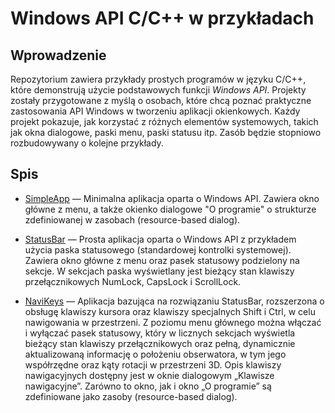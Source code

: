 # Windows API C/C++ w przykładach

## Wprowadzenie
Repozytorium zawiera przykłady prostych programów w języku C/C++, które demonstrują użycie podstawowych funkcji *Windows API*. Projekty zostały przygotowane z myślą o osobach, które chcą poznać praktyczne zastosowania API Windows w tworzeniu aplikacji okienkowych. Każdy projekt pokazuje, jak korzystać z różnych elementów systemowych, takich jak okna dialogowe, paski menu, paski statusu itp.
Zasób będzie stopniowo rozbudowywany o kolejne przykłady.

## Spis
* [SimpleApp](./pl/SimpleApp/) — Minimalna aplikacja oparta o Windows API. Zawiera okno główne z menu, a także okienko dialogowe "O programie" o strukturze zdefiniowanej w zasobach (resource-based dialog).

* [StatusBar](./pl/StatusBar/) — Prosta aplikacja oparta o Windows API z przykładem użycia paska statusowego (standardowej kontrolki systemowej). Zawiera okno główne z menu oraz pasek statusowy podzielony na sekcje. W sekcjach paska wyświetlany jest bieżący stan klawiszy przełącznikowych NumLock, CapsLock i ScrollLock.

* [NaviKeys](./pl/NaviKeys/) — Aplikacja bazująca na rozwiązaniu StatusBar, rozszerzona o obsługę klawiszy kursora oraz klawiszy specjalnych Shift i Ctrl, w celu nawigowania w przestrzeni. Z poziomu menu głównego można włączać i wyłączać pasek statusowy, który w licznych sekcjach wyświetla bieżący stan klawiszy przełącznikowych oraz pełną, dynamicznie aktualizowaną informację o położeniu obserwatora, w tym jego współrzędne oraz kąty rotacji w przestrzeni 3D. Opis klawiszy nawigacyjnych dostępny jest w oknie dialogowym „Klawisze nawigacyjne”. Zarówno to okno, jak i okno „O programie” są zdefiniowane jako zasoby (resource-based dialog).
